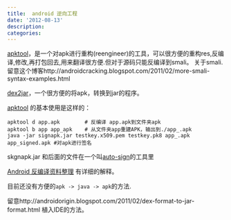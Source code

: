 ```yaml
---
title:  android 逆向工程 
date: '2012-08-13'
description:
categories:
---
```





[apktool]，是一个对apk进行重构(reengineer)的工具，可以很方便的重构res,反编译,修改,再打包回去,用来翻译很方便.但对于源码只能反编译到smali。
关于smali.留意这个博客http://androidcracking.blogspot.com/2011/02/more-smali-syntax-examples.html

[dex2jar]，一个很方便的将apk，转换到jar的程序。


[apktool] 的基本使用是这样的：

    apktool d app.apk        # 反编译 app.apk到文件夹apk
    apktool b app app_apk    # 从文件夹app重建APK，输出到./app_.apk
    java -jar signapk.jar testkey.x509.pem testkey.pk8 app_.apk app_signed.apk #对apk进行签名
	
skgnapk.jar 和后面的文件在一个叫[auto-sign]的工具里
	
[Android 反编译资料整理] 有详细的解释。

目前还没有方便的`apk -> java -> apk`的方法.

留意http://androidorigin.blogspot.com/2011/02/dex-format-to-jar-format.html 植入IDE的方法。


[jad]: http://www.varaneckas.com/jad

[dex2jar]: http://code.google.com/p/dex2jar/wiki/UserGuide

[apktool]: http://code.google.com/p/android-apktool/

[jd-gui]: http://java.decompiler.free.fr/?q=jdgui

[auto-sign]: http://d.download.csdn.net/download/fjfdszj/2768910

[Android 反编译资料整理]: http://rayleeya.iteye.com/blog/841076
    

